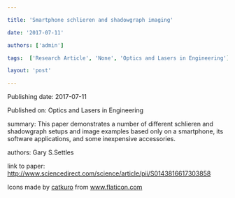 ---
title: 'Smartphone schlieren and shadowgraph imaging'
date: '2017-07-11'
authors: ['admin']
tags:  ['Research Article', 'None', 'Optics and Lasers in Engineering']
layout: 'post'
---
Publishing date: 2017-07-11

Published on: Optics and Lasers in Engineering

summary: This paper demonstrates a number of different schlieren and shadowgraph setups and image examples based only on a smartphone, its software applications, and some inexpensive accessories.

authors: Gary S.Settles

link to paper: http://www.sciencedirect.com/science/article/pii/S0143816617303858

Icons made by <a href="https://www.flaticon.com/free-icon/bookshelves_3576884" title="catkuro">catkuro</a> from <a href="https://www.flaticon.com/" title="Flaticon"> www.flaticon.com</a>